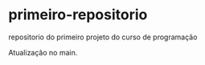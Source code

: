 # primeiro-repositorio
repositorio do primeiro projeto do curso de programação


Atualização no main.
